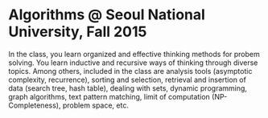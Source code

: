 # Algorithms @ Seoul National University, Fall 2015

In the class, you learn organized and effective thinking methods for probem solving. You learn inductive and recursive ways of thinking through diverse topics. Among others, included in the class are analysis tools (asymptotic complexity, recurrence), sorting and selection, retrieval and insertion of data (search tree, hash table), dealing with sets, dynamic programming, graph algorithms, text pattern matching, limit of computation (NP-Completeness), problem space, etc.
